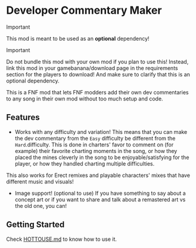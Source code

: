 # Developer Commentary Maker

> [!IMPORTANT]
> This mod is meant to be used as an **optional** dependency!

> [!IMPORTANT]
> Do not bundle this mod with your own mod if you plan to use this!
> Instead, link this mod in your gamebanana/download page in the requirements section for the players to download!
> And make sure to clarify that this is an optional dependency.

This is a FNF mod that lets FNF modders add their own dev commentaries to any song in their own mod
without too much setup and code.

## Features

- Works with any difficulty and variation!
This means that you can make the dev commentary from the `Easy` difficulty be different from the `Hard`.difficulty.
This is done in charters' favor to comment on (for example) their favorite charting moments in the song,
or how they placed the mines cleverly in the song to be enjoyable/satisfying for the player,
or how they handled charting multiple difficulties.

This also works for Erect remixes and playable characters' mixes that have different music and visuals!

- Image support! (optional to use)
If you have something to say about a concept art or if you want to share and talk about a remastered art vs the old one, you can!

## Getting Started

Check [HOTTOUSE.md][def] to know how to use it.

[def]: https://github.com/MAZ12211/developer-commentary-maker/blob/main/HOWTOUSE.md

